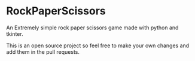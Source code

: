 # RockPaperScissors
An Extremely simple rock paper scissors game made with python and tkinter.

This is an open source project so feel free to make your own changes and add them in the pull requests.
